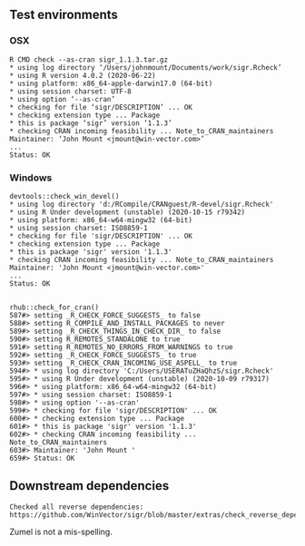 

## Test environments

### OSX

    R CMD check --as-cran sigr_1.1.3.tar.gz 
    * using log directory ‘/Users/johnmount/Documents/work/sigr.Rcheck’
    * using R version 4.0.2 (2020-06-22)
    * using platform: x86_64-apple-darwin17.0 (64-bit)
    * using session charset: UTF-8
    * using option ‘--as-cran’
    * checking for file ‘sigr/DESCRIPTION’ ... OK
    * checking extension type ... Package
    * this is package ‘sigr’ version ‘1.1.3’
    * checking CRAN incoming feasibility ... Note_to_CRAN_maintainers
    Maintainer: ‘John Mount <jmount@win-vector.com>’
    ...
    Status: OK

### Windows

    devtools::check_win_devel()
    * using log directory 'd:/RCompile/CRANguest/R-devel/sigr.Rcheck'
    * using R Under development (unstable) (2020-10-15 r79342)
    * using platform: x86_64-w64-mingw32 (64-bit)
    * using session charset: ISO8859-1
    * checking for file 'sigr/DESCRIPTION' ... OK
    * checking extension type ... Package
    * this is package 'sigr' version '1.1.3'
    * checking CRAN incoming feasibility ... Note_to_CRAN_maintainers
    Maintainer: 'John Mount <jmount@win-vector.com>'
    ...
    Status: OK


    rhub::check_for_cran()
    587#> setting _R_CHECK_FORCE_SUGGESTS_ to false
    588#> setting R_COMPILE_AND_INSTALL_PACKAGES to never
    589#> setting _R_CHECK_THINGS_IN_CHECK_DIR_ to false
    590#> setting R_REMOTES_STANDALONE to true
    591#> setting R_REMOTES_NO_ERRORS_FROM_WARNINGS to true
    592#> setting _R_CHECK_FORCE_SUGGESTS_ to true
    593#> setting _R_CHECK_CRAN_INCOMING_USE_ASPELL_ to true
    594#> * using log directory 'C:/Users/USERATuZHaQhzS/sigr.Rcheck'
    595#> * using R Under development (unstable) (2020-10-09 r79317)
    596#> * using platform: x86_64-w64-mingw32 (64-bit)
    597#> * using session charset: ISO8859-1
    598#> * using option '--as-cran'
    599#> * checking for file 'sigr/DESCRIPTION' ... OK
    600#> * checking extension type ... Package
    601#> * this is package 'sigr' version '1.1.3'
    602#> * checking CRAN incoming feasibility ... Note_to_CRAN_maintainers
    603#> Maintainer: 'John Mount '
    659#> Status: OK
 
## Downstream dependencies

    Checked all reverse dependencies: https://github.com/WinVector/sigr/blob/master/extras/check_reverse_dependencies.md

Zumel is not a mis-spelling.
